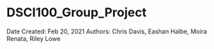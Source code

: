 # DSCI100_Group_Project

Date Created: Feb 20, 2021
Authors: Chris Davis, Eashan Halbe, Moira Renata, Riley Lowe
